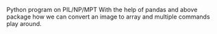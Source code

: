 Python program on PIL/NP/MPT
With the help of pandas and above package how we can convert an image to array and multiple commands play around.
